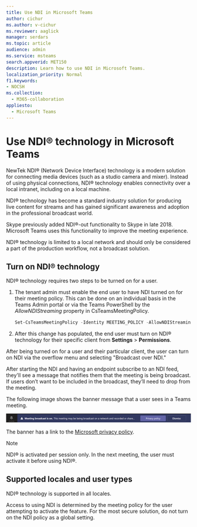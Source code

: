 ```yaml
---
title: Use NDI in Microsoft Teams
author: cichur
ms.author: v-cichur
ms.reviewer: aaglick
manager: serdars
ms.topic: article
audience: admin
ms.service: msteams
search.appverid: MET150
description: Learn how to use NDI in Microsoft Teams.
localization_priority: Normal
f1.keywords:
- NOCSH
ms.collection: 
  - M365-collaboration
appliesto: 
  - Microsoft Teams
---
```


# Use NDI® technology in Microsoft Teams

 NewTek NDI® (Network Device Interface) technology is a modern solution for connecting media devices (such as a studio camera and mixer). Instead of using physical connections, NDI® technology enables connectivity over a local intranet, including on a local machine.

NDI® technology has become a standard industry solution for producing live content for streams and has gained significant awareness and adoption in the professional broadcast world.

Skype previously added NDI®-out functionality to Skype in late 2018. Microsoft Teams uses this functionality to improve the meeting experience.

NDI® technology is limited to a local network and should only be considered a part of the production workflow, not a broadcast solution.

## Turn on NDI® technology

NDI® technology requires two steps to be turned on for a user.

1. The tenant admin must enable the end user to have NDI turned on for their meeting policy. This can be done on an individual basis in the Teams Admin portal or via the Teams PowerShell by the _AllowNDIStreaming_ property in CsTeamsMeetingPolicy.

    ```PowerShell
    Set-CsTeamsMeetingPolicy -Identity MEETING_POLICY -AllowNDIStreaming $true
    ```

2. After this change has populated, the end user must turn on NDI® technology for their specific client from **Settings** > **Permissions**.

After being turned on for a user and their particular client, the user can turn on NDI via the overflow menu and selecting "Broadcast over NDI."

After starting the NDI and having an endpoint subscribe to an NDI feed, they'll see a message that notifies them that the meeting is being broadcast. If users don’t want to be included in the broadcast, they’ll need to drop from the meeting.

The following image shows the banner message that a user sees in a Teams meeting.

![he NDI® technology banner that displays in a Teams meeting.](media/NDI-disclosure.png)

The banner has a link to the [Microsoft privacy policy](https://aka.ms/teamsprivacy).

> [!NOTE]
> NDI® is activated per session only. In the next meeting, the user must activate it before using NDI®.

## Supported locales and user types

NDI® technology is supported in all locales.

Access to using NDI is determined by the meeting policy for the user attempting to activate the feature. For the most secure solution, do not turn on the NDI policy as a global setting.
